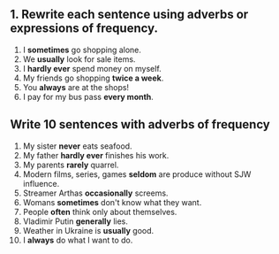 ## 1. Rewrite each sentence using adverbs or expressions of frequency.

1. I **sometimes** go shopping alone.
2. We **usually** look for sale items.
3. I **hardly ever** spend money on myself.
4. My friends go shopping **twice a week**.
5. You **always** are at the shops!
6. I pay for my bus pass **every month**.

## Write 10 sentences with adverbs of frequency 

01. My sister **never** eats seafood.
02. My father **hardly ever** finishes his work.
03. My parents **rarely** quarrel.
04. Modern films, series, games **seldom** are produce without SJW influence.
05. Streamer Arthas **occasionally** screems.
06. Womans **sometimes** don't know what they want.
07. People **often** think only about themselves.
08. Vladimir Putin **generally** lies.
09. Weather in Ukraine is **usually** good.
10. I **always** do what I want to do.
